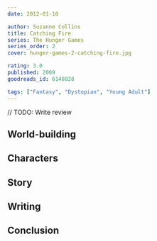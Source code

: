 ```yaml
---
date: 2012-01-10

author: Suzanne Collins
title: Catching Fire
series: The Hunger Games
series_order: 2
cover: hunger-games-2-catching-fire.jpg

rating: 3.0
published: 2009
goodreads_id: 6148028

tags: ["Fantasy", "Dystopian", "Young Adult"]
---
```


// TODO: Write review

<!--more-->

## World-building

## Characters

## Story

## Writing

## Conclusion

